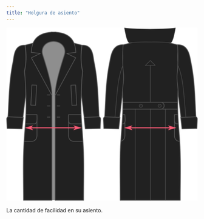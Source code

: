 ```yaml
---
title: "Holgura de asiento"
---
```


![Holgura de asiento](./seatease.svg)

La cantidad de facilidad en su asiento.





